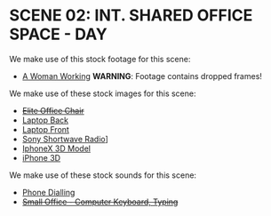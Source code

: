 # SCENE 02: INT. SHARED OFFICE SPACE - DAY

We make use of this stock footage for this scene:

- [A Woman Working](https://www.pexels.com/video/a-woman-working-5717280/) **WARNING**: Footage contains dropped frames!

We make use of these stock images for this scene:

- ~~[Elite Office Chair](https://www.pngkey.com/download/u2e6w7t4w7i1i1a9_elite-office-chair-office-chairs-high-back/)~~
- [Laptop Back]()
- [Laptop Front]()
- [Sony Shortwave Radio](https://www.cleanpng.com/png-digital-radio-fm-broadcasting-sony-shortwave-radio-5059343/)]
- [IphoneX 3D Model](https://free3d.com/3d-model/iphonex-113534.html)
- [iPhone 3D](https://mega.nz/file/LLgWxbhZ#AaA4ommUjggWFz6iTeVjBeKe3rWVVKbRZ9gDxWYxbKM)

We make use of these stock sounds for this scene:

- [Phone Dialling](https://freesound.org/people/JSilverSound/sounds/612101/)
- ~~[Small Office - Computer Keyboard, Typing](https://artlist.io/sfx/track/small-office---computer-keyboard-typing/68413)~~